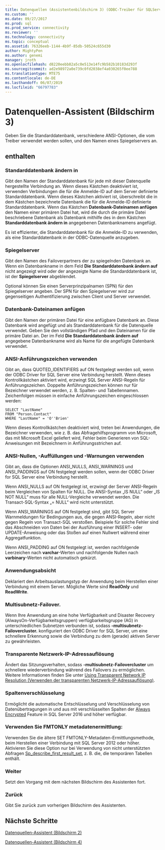```yaml
---
title: Datenquellen (Assistentenbildschirm 3) (ODBC-Treiber für SQLServer) | Microsoft-Dokumentation
ms.custom: ''
ms.date: 09/27/2017
ms.prod: sql
ms.prod_service: connectivity
ms.reviewer: ''
ms.technology: connectivity
ms.topic: conceptual
ms.assetid: 76326eeb-1144-4b9f-85db-50524c655d30
author: MightyPen
ms.author: genemi
manager: jroth
ms.openlocfilehash: d8220eebb82a5c0e513e14fc9b582b10183d293f
ms.sourcegitcommit: ad2e98972a0e739c0fd2038ef4a030265f0ee788
ms.translationtype: MTE75
ms.contentlocale: de-DE
ms.lasthandoff: 06/07/2019
ms.locfileid: "66797783"
---
```

# <a name="data-source-wizard-screen-3"></a>Datenquellen-Assistent (Bildschirm 3)

Geben Sie die Standarddatenbank, verschiedene ANSI-Optionen, die vom Treiber verwendet werden sollen, und den Namen eines Spiegelservers an.

## <a name="options"></a>enthalten

### <a name="change-the-default-database-to"></a>Standarddatenbank ändern in

Gibt den Namen der Standarddatenbank für jede mit dieser Datenquelle hergestellte Verbindung an. Wenn dieses Kästchen deaktiviert ist, verwenden Verbindungen die für die Anmelde-ID auf dem Server definierte Standarddatenbank. Wenn dieses Kästchen aktiviert ist, überschreibt die in dem Kästchen bezeichnete Datenbank die für die Anmelde-ID definierte Standarddatenbank. Wenn das Kästchen **Datenbank-Dateinamen anfügen** den Namen einer primären Datei hat, wird die durch die primäre Datei beschriebene Datenbank als Datenbank mithilfe des in dem Kästchen **Standarddatenbank ändern in** angegebenen Datenbanknamens angefügt.

Es ist effizienter, die Standarddatenbank für die Anmelde-ID zu verwenden, als eine Standarddatenbank in der ODBC-Datenquelle anzugeben.

### <a name="mirror-server"></a>Spiegelserver

Gibt den Namen des Failoverpartners der zu spiegelnden Datenbank an. Wenn ein Datenbankname in dem Feld **Die Standarddatenbank ändern auf** nicht angezeigt wird oder der angezeigte Name die Standarddatenbank ist, ist der **Spiegelserver** abgeblendet.

Optional können Sie einen Serverprinzipalnamen (SPN) für den Spiegelserver angeben. Der SPN für den Spiegelserver wird zur gegenseitigen Authentifizierung zwischen Client und Server verwendet.

### <a name="attach-database-filename"></a>Datenbank-Dateinamen anfügen

Gibt den Namen der primären Datei für eine anfügbare Datenbank an. Diese Datenbank wird angefügt und als Standarddatenbank für die Datenquelle verwendet. Geben Sie den vollständigen Pfad und den Dateinamen für die primäre Datei an. Der im Feld **Die Standarddatenbank ändern auf** angegebene Datenbankname wird als Name für die angefügte Datenbank verwendet.

### <a name="use-ansi-quoted-identifiers"></a>ANSI-Anführungszeichen verwenden

Gibt an, dass QUOTED_IDENTIFIERS auf ON festgelegt werden soll, wenn der ODBC Driver for SQL Server eine Verbindung herstellt. Wenn dieses Kontrollkästchen aktiviert wird, erzwingt SQL Server ANSI-Regeln für Anführungszeichen. Doppelte Anführungszeichen können nur für Bezeichner verwendet werden, z. B. Spalten- und Tabellennamen. Zeichenfolgen müssen in einfache Anführungszeichen eingeschlossen werden:

```
SELECT "LastName"
FROM "Person.Contact"
WHERE "LastName" = 'O''Brien'
```

Wenn dieses Kontrollkästchen deaktiviert wird, treten bei Anwendungen, die Bezeichner verwenden, wie z. B. das Abfragehilfsprogramm von Microsoft, das mit Microsoft Excel geliefert wird, Fehler beim Generieren von SQL-Anweisungen mit Bezeichnern in Anführungsstrichen auf.

### <a name="use-ansi-nulls-paddings-and-warnings"></a>ANSI-Nullen, -Auffüllungen und -Warnungen verwenden

Gibt an, dass die Optionen ANSI_NULLS, ANSI_WARNINGS und ANSI_PADDINGS auf ON festgelegt werden sollen, wenn der ODBC Driver for SQL Server eine Verbindung herstellt.

Wenn ANSI_NULLS auf ON festgelegt ist, erzwingt der Server ANSI-Regeln beim Vergleichen von Spalten für NULL. Die ANSI-Syntax „IS NULL“ oder „IS NOT NULL“ muss für alle NULL-Vergleiche verwendet werden. Die Transact-SQL-Syntax „= NULL“ wird nicht unterstützt.

Wenn ANSI_WARNINGS auf ON festgelegt sind, gibt SQL Server Warnmeldungen für Bedingungen aus, die gegen ANSI-Regeln, aber nicht gegen Regeln von Transact-SQL verstoßen. Beispiele für solche Fehler sind das Abschneiden von Daten bei der Ausführung einer INSERT- oder UPDATE-Anweisung oder das Stoßen auf einen Nullwert während einer Aggregatfunktion. 

Wenn ANSI_PADDING auf ON festgelegt ist, werden nachfolgende Leerzeichen nach **varchar**-Werten und nachfolgende Nullen nach **varbinary**-Werten nicht automatisch gekürzt.

### <a name="application-intent"></a>Anwendungsabsicht

Deklariert den Arbeitsauslastungstyp der Anwendung beim Herstellen einer Verbindung mit einem Server. Mögliche Werte sind **ReadOnly** und **ReadWrite**.

### <a name="multi-subnet-failover"></a>Multisubnetz-Failover.

Wenn Ihre Anwendung an eine hohe Verfügbarkeit und Disaster Recovery (AlwaysOn-Verfügbarkeitsgruppen) verfügbarkeitsgruppe (AG) in unterschiedlichen Subnetzen verbunden ist, sodass **-multisubnetz-Failovercluster.** konfiguriert den ODBC Driver for SQL Server, um eine schnellere Erkennung sowie die Verbindung zu dem (gerade) aktiven Server zu gewährleisten.

### <a name="transparent-network-ip-resolution"></a>Transparente Netzwerk-IP-Adressauflösung

Ändert das Sitzungsverhalten, sodass **-multisubnetz-Failovercluster** um schnellere wiederverbindung während des Failovers zu ermöglichen. Weitere Informationen finden Sie unter [Using Transparent Network IP Resolution (Verwenden der transparenten Netzwerk-IP-Adressauflösung)](../../../connect/odbc/using-transparent-network-ip-resolution.md).

### <a name="column-encryption"></a>Spaltenverschlüsselung

Ermöglicht die automatische Entschlüsselung und Verschlüsselung von Datenübertragungen in und aus mit verschlüsselten Spalten der [Always Encrypted](../../../connect/odbc/using-always-encrypted-with-the-odbc-driver.md) Feature in SQL Server 2016 und höher verfügbar.

### <a name="use-fmtonly-metadata-discovery"></a>Verwenden Sie FMTONLY metadatenermittlung:

Verwenden Sie die ältere SET FMTONLY-Metadaten-Ermittlungsmethode, beim Herstellen einer Verbindung mit SQL Server 2012 oder höher. Aktivieren Sie diese Option nur bei Verwendung von nicht unterstützten Abfragen [Sp_describe_first_result_set](../../../relational-databases/system-stored-procedures/sp-describe-first-result-set-transact-sql.md), z. B. die, die temporären Tabellen enthält. 

### <a name="next"></a>Weiter

Setzt den Vorgang mit dem nächsten Bildschirm des Assistenten fort.

### <a name="back"></a>Zurück

Gibt Sie zurück zum vorherigen Bildschirm des Assistenten.

## <a name="next-steps"></a>Nächste Schritte

[Datenquellen-Assistent (Bildschirm 2)](../../../connect/odbc/windows/dsn-wizard-2.md)

[Datenquellen-Assistent (Bildschirm 4)](../../../connect/odbc/windows/dsn-wizard-4.md)
